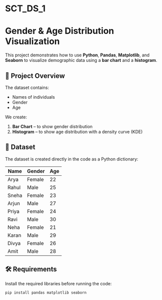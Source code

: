 # SCT_DS_1

# Gender & Age Distribution Visualization

This project demonstrates how to use **Python**, **Pandas**, **Matplotlib**, and **Seaborn** to visualize demographic data using a **bar chart** and a **histogram**.

## 📌 Project Overview
The dataset contains:
- Names of individuals
- Gender
- Age

We create:
1. **Bar Chart** – to show gender distribution  
2. **Histogram** – to show age distribution with a density curve (KDE)

## 📂 Dataset
The dataset is created directly in the code as a Python dictionary:

| Name  | Gender | Age |
|-------|--------|-----|
| Arya  | Female | 22  |
| Rahul | Male   | 25  |
| Sneha | Female | 23  |
| Arjun | Male   | 27  |
| Priya | Female | 24  |
| Ravi  | Male   | 30  |
| Neha  | Female | 21  |
| Karan | Male   | 29  |
| Divya | Female | 26  |
| Amit  | Male   | 28  |

## 🛠️ Requirements
Install the required libraries before running the code:

```bash
pip install pandas matplotlib seaborn
